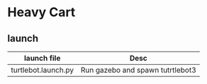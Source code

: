 # Heavy Cart

## launch

| launch file | Desc |
| ----------  | ---- |
| turtlebot.launch.py | Run gazebo and spawn tutrtlebot3 |
